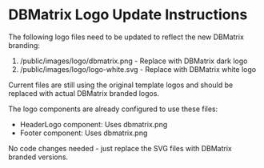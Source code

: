 # DBMatrix Logo Update Instructions

The following logo files need to be updated to reflect the new DBMatrix branding:

1. /public/images/logo/dbmatrix.png - Replace with DBMatrix dark logo
2. /public/images/logo/logo-white.svg - Replace with DBMatrix white logo

Current files are still using the original template logos and should be replaced with actual DBMatrix branded logos.

The logo components are already configured to use these files:

- HeaderLogo component: Uses dbmatrix.png
- Footer component: Uses dbmatrix.png

No code changes needed - just replace the SVG files with DBMatrix branded versions.

